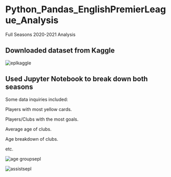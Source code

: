 # Python_Pandas_EnglishPremierLeague_Analysis
Full Seasons 2020-2021 Analysis 

## Downloaded dataset from Kaggle 

![eplkaggle](https://user-images.githubusercontent.com/86543368/212995650-e3754381-cb96-42fd-82fc-0946a409383b.png)

## Used Jupyter Notebook to break down both seasons

Some data inquiries included:

Players with most yellow cards.

Players/Clubs with the most goals. 

Average age of clubs. 

Age breakdown of clubs.

etc. 

![age groupsepl](https://user-images.githubusercontent.com/86543368/212995700-062041fa-ecf1-4973-ab9e-c1e0cfa3d76c.png)

![assistsepl](https://user-images.githubusercontent.com/86543368/212995717-0c175382-c54d-4b95-a636-ccdf69ecc526.png)
